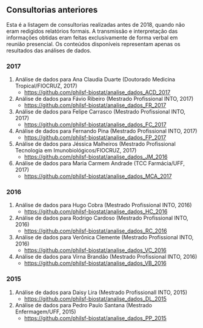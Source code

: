 ## Consultorias anteriores

Esta é a listagem de consultorias realizadas antes de 2018, quando não eram redigidos relatórios formais.
A transmissão e interpretação das informações obtidas eram feitas exclusivamente de forma verbal em reunião presencial.
Os conteúdos disponíveis representam apenas os resultados das análises de dados.

### 2017

1. Análise de dados para Ana Claudia Duarte (Doutorado Medicina Tropical/FIOCRUZ, 2017)
    - https://github.com/philsf-biostat/analise_dados_ACD_2017
1. Análise de dados para Fávio Ribeiro (Mestrado Profissional INTO, 2017)
    - https://github.com/philsf-biostat/analise_dados_FR_2017
1. Análise de dados para Felipe Carrasco (Mestrado Profissional INTO, 2017)
    - https://github.com/philsf-biostat/analise_dados_FC_2017
1. Análise de dados para Fernando Pina (Mestrado Profissional INTO, 2017)
    - https://github.com/philsf-biostat/analise_dados_FP_2017
1. Análise de dados para Jéssica Malheiros (Mestrado Profissional Tecnologia em Imunobiológicos/FIOCRUZ, 2017)
    - https://github.com/philsf-biostat/analise_dados_JM_2016
1. Análise de dados para Maria Carmem Andrade (TCC Farmácia/UFF, 2017)
    - https://github.com/philsf-biostat/analise_dados_MCA_2017

### 2016


1. Análise de dados para Hugo Cobra (Mestrado Profissional INTO, 2016)
    - https://github.com/philsf-biostat/analise_dados_HC_2016
1. Análise de dados para Rodrigo Cardoso (Mestrado Profissional INTO, 2016)
    - https://github.com/philsf-biostat/analise_dados_RC_2016
1. Análise de dados para Verônica Clemente (Mestrado Profissional INTO, 2016)
    - https://github.com/philsf-biostat/analise_dados_VC_2016
1. Análise de dados para Virna Brandão (Mestrado Profissional INTO, 2016)
    - https://github.com/philsf-biostat/analise_dados_VB_2016



### 2015

1. Análise de dados para Daisy Lira (Mestrado Profissionall INTO, 2015)
    - https://github.com/philsf-biostat/analise_dados_DL_2015
1. Análise de dados para Pedro Paulo Santana (Mestrado Enfermagem/UFF, 2015)
    - https://github.com/philsf-biostat/analise_dados_PP_2015
